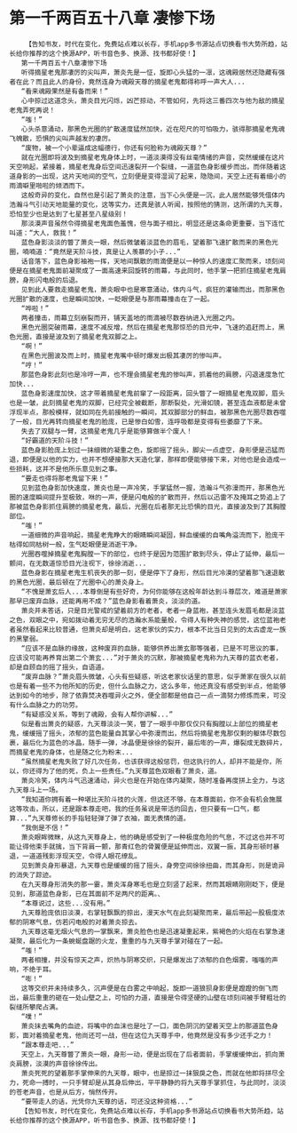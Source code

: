 # 第一千两百五十八章 凄惨下场
        【告知书友，时代在变化，免费站点难以长存，手机app多书源站点切换看书大势所趋，站长给你推荐的这个换源APP，听书音色多、换源、找书都好使！】
       第一千两百五十八章凄惨下场
       听得摘星老鬼那凄厉的尖叫声，萧炎先是一怔，旋即心头猛的一凛，这魂殿居然还隐藏有强者在此？而且此人的身份，竟然连身为魂殿天尊的摘星老鬼都得称呼一声大人...
       “看来魂殿果然是有备而来！”
       心中掠过这道念头，萧炎目光闪烁，凶芒掠动，不管如何，先将这三番四次与他为敌的摘星老鬼弄死再说！
       “嗤！”
       心头杀意涌动，那黑色光圈的扩散速度猛然加快，近在咫尺的可怕吸力，骇得那摘星老鬼魂飞魄散，恐惧的尖叫声越发的凄厉。
       “废物，被一个小辈逼成这幅德行，你还有何脸称为魂殿天尊？”
       就在光圈即将波及到摘星老鬼身体上时，一道淡漠得没有丝毫情绪的声音，突然缓缓在这片天空响起，紧接着，摘星老鬼身后空间迅速裂开一个裂缝，一道蓝色身影缓步而出，而伴随着这道身影的一出现，这片天地间的空气，立刻便是变得湿润了起来，隐隐间，天空上还有着细小的雨滴噼里啪啦的倾洒而下。
       这般奇异的变化，自然也是引起了萧炎的注意，当下心头便是一沉，此人居然能够凭借体内浩瀚斗气引动天地能量的变化，这等实力，还真是骇人听闻，按照他的猜测，这所谓的九天尊，恐怕至少也是达到了七星甚至八星级别！
       那淡漠声音虽然令得摘星老鬼面色羞愧，但与面子相比，明显还是这条命更重要，当下连忙叫道：“大人，救我！”
       蓝色身影淡淡的瞥了萧炎一眼，然后微皱着淡蓝色的眉毛，望着那飞速扩散而来的黑色光圈，喃喃道：“竟然是天阶斗技，真是让人羡慕的小子...”
       话音落下，蓝色身影袖袍一挥，天地间飘散的雨滴便是以一种惊人的速度汇聚而来，顷刻间便是在摘星老鬼面前凝聚成了一面高速来回旋转的雨幕，与此同时，他手掌一把抓住摘星老鬼肩膀，身形闪电般的后退。
       见到此人要救走摘星老鬼，萧炎眼中也是寒意涌动，体内斗气，疯狂的灌输而出，而那黑色光圈扩散的速度，也是瞬间加快，一眨眼便是与那雨幕撞击在了一起。
       “哗啦！”
       两者撞击，雨幕立刻崩裂而开，铺天盖地的雨滴被尽数吞纳进入光圈之内。
       黑色光圈突破雨幕，速度不减反增，然后在摘星老鬼那惊恐的目光中，飞速的追赶而上，黑色光圈，直接是波及到了摘星老鬼双脚之上。
       “啊！”
       在黑色光圈波及而上时，摘星老鬼嘴中顿时爆发出极其凄厉的惨叫声。
       “哼！”
       那蓝色身影此刻也是冷哼一声，也不理会摘星老鬼的惨叫声，抓着他的肩膀，闪退速度急忙加快...
       蓝色身影速度加快，这才带着摘星老鬼前窜了一段距离，回头瞥了一眼摘星老鬼双脚，眉头也是一皱，此刻摘星老鬼的双脚，已经完全被截断，那断裂处，光滑如镜，甚至连血液都是未曾浮现半点，那般模样，就如同在先前接触的一瞬间，其双脚部分的鲜血，被那黑色光圈尽数吞噬了一般，目光再转向摘星老鬼的脸庞，已是惨白如雪，连呼吸都是变得有些萎靡了下来。
       失去了双腿与一臂，这摘星老鬼几乎是能够算做半个废人！
       “好霸道的天阶斗技！”
       蓝色身影脸庞上划过一抹细微的凝重之色，旋即摇了摇头，脚尖一点虚空，身形便是迅猛而退，即便是以他的实力，也并不想硬接那大天造化掌，那样即便能够接下来，对他也是会造成一些损耗，这并不是他所乐意见到之事。
       “要走也得将那老鬼留下来！”
       见到蓝色身影加快速度，萧炎也是一声冷笑，手掌猛然一握，浩瀚斗气弥漫而开，那黑色光圈的速度瞬间提升至极致，咻的一声，便是闪电般的扩散而开，然后以迅雷不及掩耳之势追上了那被蓝色身影抓住肩膀的摘星老鬼，最后，光圈在后者那无比恐惧的目光，直接波及到了其胸膛部位。
       “嗤！”
       一道细微的声音响起，摘星老鬼睁大的眼睛瞬间凝固，鲜血缓缓的自嘴角溢流而下，脸庞干枯得如同枯树一般，生气眨眼便是消逝干净。
       光圈吞噬掉摘星老鬼胸膛一下的部位，也终于是因为范围扩散到尽头，停止了延伸，最后一颤间，在无数道惊恐目光注视下，徐徐消逝...
       蓝色身影在摘星老鬼生机丧失的那一刻，便是停下了身形，然后目光冷漠的望着那飞速退散的黑色光圈，最后顿在了光圈中心的萧炎身上。
       “不愧是萧玄后人...本尊倒是有些好奇，为何你能够在这般年龄达到斗尊层次，难道是萧家那早已废弃血脉，还能再用不成？”蓝色身影看着萧炎，淡淡的道。
       萧炎并未答话，只是目光警戒的望着前方的老者，老者一身蓝袍，甚至连头发眉毛都是淡蓝之色，双眼之中，宛如拨动着无穷无尽的浩瀚水系能量般，令得人有种失神的感觉，这位蓝袍老者虽然看起来比较普通，但萧炎却是明白，这老家伙的实力，根本不比当日见到的太古虚龙一族的黑擎弱。
       “应该不是血脉的缘故，这种废弃的血脉，能够供养出萧玄那等强者，已是不可思议的事，应该没可能再养育出第二个萧玄...”对于萧炎的沉默，那被摘星老鬼称为九天尊的蓝衣老者，却是自顾自的摇了摇头，自语道。
       “废弃血脉？”萧炎眉头微皱，心头有些疑惑，听这老家伙话里的意思，似乎萧家在很久以前也是有着一些不为他所知的历史，但什么血脉之力，这么多年，他还真没有感受到半点，他能够达到如今的地步，除了依靠焚决吞噬异火之外，便全部都是他自己一点一滴努力修炼而来，可没有什么血脉之力的功劳。
       “有疑惑没关系，等到了魂殿，会有人帮你讲解...”
       似是看出萧炎的疑惑，九天尊淡淡一笑，瞥了一眼手中那仅仅只有胸膛以上部位的摘星老鬼，缓缓摇了摇头，浓郁的蓝色能量自其掌心中弥漫而出，然后将摘星老鬼那仅剩的躯体尽数包裹，最后化为蓝色的冰晶，随手一弹，冰晶便是徐徐的裂开，最后嘭的一声，爆裂成无数碎片，而摘星老鬼的身体，也是随之化为粉末...
       “虽然摘星老鬼失败了好几次任务，也该获得这般惩罚，但这执行的人，却并不能是你，所以，你还得为了他的死，负上一些责任。”九天尊蓝色双眼看了萧炎，道。
       萧炎冷笑，体内斗气迅速涌动，异火也是在开始在体内凝聚，随时准备再度拼上全力，与这九天尊斗上一场。
       “我知道你拥有着一种堪比天阶斗技的火莲，但这还不够，在本尊面前，你不会有机会施展这等攻击，所以，还是跟本尊走吧，我的任务虽说是带活的回去，但只要有一口气，都算...”九天尊修长的手指轻轻弹了弹了衣袖，面无表情的道。
       “我倒是不信！”
       萧炎眼眸微眯，从这九天尊身上，他的确是感受到了一种极度危险的气息，不过这也并不可能让得他束手就擒，当下背肩一颤，那青红色的骨翼便是延伸而出，双翼一振，其身形顿时暴退，一道道残影浮现天空，令得人眼花缭乱。
       见到萧炎身形暴退，九天尊也是缓缓的摇了摇头，身旁空间徐徐扭曲，而其身形，则是诡异的消失了踪迹。
       在九天尊身形消失的那一霎，萧炎浑身寒毛也是立刻竖了起来，然而其眼睛刚刚眨下，便是见到，那道蓝色身影，已在其面前不足两尺的距离。、
       “本尊说过，这些...没有用。”
       九天尊脸庞依旧淡漠，右掌轻飘飘的掠出，漫天水气在此刻凝聚而来，最后带起一股极度浓郁的阴寒气息，仿若闪电般的对着萧炎掠去。
       九天尊这毫无烟火气息的一掌飘来，萧炎脸色也是迅速凝重起来，紫褐色的火焰在右掌急速凝聚，最后化为一条蜿蜒盘踞的火龙，重重的与九天尊手掌对碰在了一起。
       “嗤！”
       两者相撞，并没有惊天之声，炽热与阴寒交织，只是爆发出了浓郁的白色烟雾，嗤嗤的声响，不绝于耳。
       “嘭！”
       这等交织并未持续多久，沉声便是在白雾之中响起，旋即一道狼狈身影便是蹬蹬的倒飞而出，最后重重的砸在一处山壁之上，可怕的力道，直接是令得坚硬的山壁在顷刻间被手臂粗壮的裂缝所攀爬占满。
       “噗！”
       萧炎抹去嘴角的血迹，将嘴中的血沫也是吐了一口，面色阴沉的望着天空上的那道蓝色身影，面对着摘星老鬼，他尚还可一战，但在这位九天尊手中，他竟然是没有多少还手之力！
       “跟本尊走吧...”
       天空上，九天尊瞥了萧炎一眼，身形一动，便是出现在了后者面前，手掌缓缓伸出，抓向萧炎肩膀，淡漠的声音徐徐传出。
       萧炎死死的望着那手掌伸来的九天尊，眼中，也是掠过一抹狠戾之色，而就在他即将拼尽全力，死命一搏时，一只手臂却是从其身后伸出，平平静静的将九天尊手掌抓住，与此同时，淡淡的苍老声音，也是从后方，悄然传开。
       “要带走人的话，光凭你九天尊的话，可还没这种资格...”
       【告知书友，时代在变化，免费站点难以长存，手机app多书源站点切换看书大势所趋，站长给你推荐的这个换源APP，听书音色多、换源、找书都好使！】